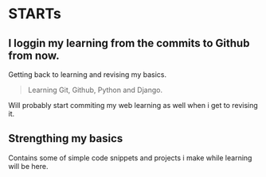 # STARTs

## I loggin my learning from the commits to Github from now.

Getting back to learning and revising my basics.   
> Learning Git, Github, Python and Django.   

Will probably start commiting my web learning as well when i get to revising it.

## Strengthing my basics

Contains some of simple code snippets and projects i make while learning will be here.